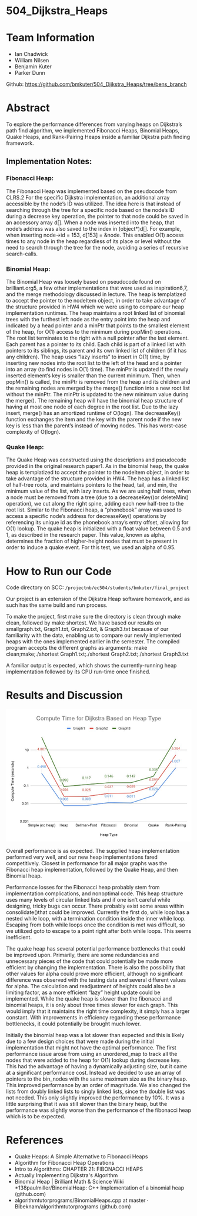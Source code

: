# 504_Dijkstra_Heaps
 
# Team Information
* Ian Chadwick  	   
* William Nilsen	 	 
* Benjamin Kuter	  	
* Parker Dunn 		  	 

Github: https://github.com/bmkuter/504_Dijkstra_Heaps/tree/bens_branch

# Abstract
To explore the performance differences from varying heaps on Dijkstra’s path find algorithm, we implemented Fibonacci Heaps, Binomial Heaps, Quake Heaps, and Rank-Pairing Heaps inside a familiar Dijkstra path finding framework. 

## Implementation Notes:
### Fibonacci Heap:
The Fibonacci Heap was implemented based on the pseudocode from CLRS.2 For the specific Dijkstra implementation, an additional array accessible by the node’s ID was utilized. The idea here is that instead of searching through the tree for a specific node based on the node’s ID during a decrease key operation, the pointer to that node could be saved in an accessory array d[]. When a node was inserted into the heap, that node’s address was also saved to the index in (object*)d[]. For example, when inserting node->id = 153,  d[153] = &node. This enabled O(1) access times to any node in the heap regardless of its place or level without the need to search through the tree for the node, avoiding a series of recursive search-calls.

### Binomial Heap:
The Binomial Heap was loosely based on pseudocode found on brilliant.org5, a few other implementations that were used as inspiration6,7, and the merge methodology discussed in lecture. The heap is templatized to accept the pointer to the nodeItem object, in order to take advantage of the structure provided in HW4 which we were using to compare our heap implementation runtimes. 
The heap maintains a root linked list of binomial trees with the furthest left node as the entry point into the heap and indicated by a head pointer and a minPtr that points to the smallest element of the heap, for O(1) access to the minimum during popMin() operations. The root list terminates to the right with a null pointer after the last element. Each parent has a pointer to its child. Each child is part of a linked list with pointers to its siblings, its parent and its own linked list of children (if it has any children). 
The heap uses “lazy inserts” to insert in O(1) time, by inserting new nodes into the root list to the left of the head and a pointer into an array (to find nodes in O(1) time). The minPtr is updated if the newly inserted element’s key is smaller than the current minimum. 
Then, when popMin() is called, the minPtr is removed from the heap and its children and the remaining nodes are merged by the merge() function into a new root list without the minPtr. The minPtr is updated to the new minimum value during the merge(). The remaining heap will have the binomial heap structure of having at most one node of each degree in the root list. Due to the lazy insert, merge() has an amortized runtime of O(logn). The decreaseKey() function exchanges the item and the key with the parent node if the new key is less than the parent’s instead of moving nodes. This has worst-case complexity of O(logn).

### Quake Heap:
The Quake Heap was constructed using the descriptions and pseudocode provided in the original research paper1. As in the binomial heap, the quake heap is templatized to accept the pointer to the nodeItem object, in order to take advantage of the structure provided in HW4. The heap has a linked list of half-tree roots, and maintains pointers to the head, tail, and min, the minimum value of the list, with lazy inserts. As we are using half trees, when a node must be removed from a tree (due to a decreaseKey()or deleteMin() operation), we cut along the right spine, adding each new half-tree to the root list. Similar to the Fibonacci heap, a “phonebook” array was used to access a specific node’s address for decreaseKey() operations by referencing its unique id as the phonebook array’s entry offset, allowing for O(1) lookup. The quake heap is initialized with a float value between 0.5 and 1, as described in the research paper. This value, known as alpha, determines the fraction of higher-height nodes that must be present in order to induce a quake event. For this test, we used an alpha of 0.95.

# How to Run our Code
Code directory on SCC:
`/projectnb/ec504/students/bmkuter/final_project`

Our project is an extension of the Dijkstra Heap software homework, and as such has the same build and run process.

To make the project, first make sure the directory is clean through make clean, followed by make shortest. We have based our results on smallgraph.txt, Graph1.txt, Graph2.txt, & Graph3.txt because of our familiarity with the data,  enabling us to compare our newly implemented heaps with the ones implemented earlier in the semester. The compiled program accepts the different graphs as arguments:
make clean;make;./shortest Graph1.txt;./shortest Graph2.txt;./shortest Graph3.txt

A familiar output is expected, which shows the currently-running heap implementation followed by its CPU run-time once finished.

# Results and Discussion
![Results](img/results.jpg?raw=true)

Overall performance is as expected. The supplied heap implementation performed very well, and our new heap implementations fared competitively. Closest in performance for all major graphs was the Fibonacci heap implementation, followed by the Quake Heap, and then Binomial heap. 

Performance losses for the Fibonacci heap probably stem from implementation complications, and nonoptimal code. This heap structure uses many levels of circular linked lists and if one isn’t careful while designing, tricky bugs can occur. There probably exist some areas within consolidate()that could be improved. Currently the first do, while loop has a nested while loop, with a termination condition inside the inner while loop. Escaping from both while loops once the condition is met was difficult, so we utilized goto to escape to a point right after both while loops. This seems inefficient.

The quake heap has several potential performance bottlenecks that could be improved upon. Primarily, there are some redundancies and unnecessary pieces of the code that could potentially be made more efficient by changing the implementation. There is also the possibility that other values for alpha could prove more efficient, although no significant difference was observed with the testing data and several different values for alpha. The calculation and readjustment of heights could also be a limiting factor, as a more efficient “lazy” height update could be implemented. While the quake heap is slower than the fibonacci and binomial heaps, it is only about three times slower for each graph. This would imply that it maintains the right time complexity, it simply has a larger constant. With improvements in efficiency regarding these performance bottlenecks, it could potentially be brought much lower.

Initially the binomial heap was a lot slower than expected and this is likely due to a few design choices that were made during the initial implementation that might not have the optimal performance. The first performance issue arose from using an unordered_map to track all the nodes that were added to the heap for O(1) lookup during decrease key. This had the advantage of having a dynamically adjusting size, but it came at a significant performance cost. Instead we decided to use an array of pointers to the bin_nodes with the same maximum size as the binary heap. This improved performance by an order of magnitude. We also changed the lists from doubly linked lists to singly linked lists, since the double list was not needed. This only slightly improved the performance by 10%. It was a little surprising that it was still slower than the binary heap, but the performance was slightly worse than the performance of the fibonacci heap which is to be expected.

# References
* Quake Heaps: A Simple Alternative to Fibonacci Heaps 
* Algorithm for Fibonacci Heap Operations
* Intro to Algorithms: CHAPTER 21: FIBONACCI HEAPS
* Actually Implementing Dijkstra's Algorithm
* Binomial Heap | Brilliant Math & Science Wiki
*138paulmiller/BinomialHeap: C++ Implementation of a binomial heap (github.com)
* algorithmtutorprograms/BinomialHeaps.cpp at master · Bibeknam/algorithmtutorprograms (github.com)
